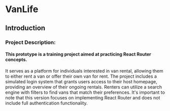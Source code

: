 # VanLife

## Introduction

### Project Description:

#### This prototype is a training project aimed at practicing React Router concepts. 
It serves as a platform for individuals interested in van rental, allowing them to either rent a van or offer their own van for rent. 
The project includes a simulated login system that grants users access to their host homepage, providing an overview of their ongoing rentals. 
Renters can utilize a search engine with filters to find vans that match their preferences. 
It's important to note that this version focuses on implementing React Router and does not include full authentication functionality.
